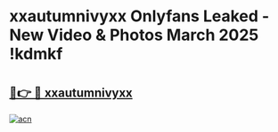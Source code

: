 # xxautumnivyxx Onlyfans Leaked - New Video & Photos March 2025 !kdmkf

# <h2><a href="https://kuqfer.iuczelnia.edu.pl?title=xxautumnivyxx&ref=kdmkf">🔗👉 🔴 xxautumnivyxx</a></h2>

[![acn](https://github.com/user-attachments/assets/0f9c940e-d8b0-45ae-aac7-cd30a18b3e1c)](https://kuqfer.iuczelnia.edu.pl?title=xxautumnivyxx&ref=kdmkf)

